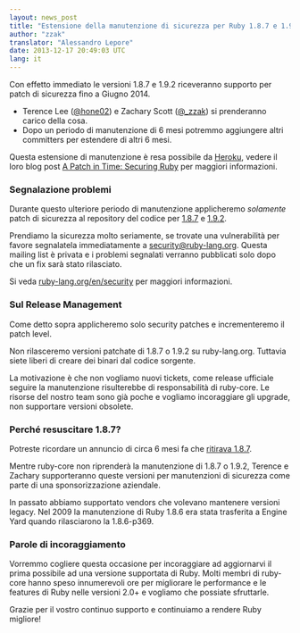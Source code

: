 ```yaml
---
layout: news_post
title: "Estensione della manutenzione di sicurezza per Ruby 1.8.7 e 1.9.2"
author: "zzak"
translator: "Alessandro Lepore"
date: 2013-12-17 20:49:03 UTC
lang: it
---
```


Con effetto immediato le versioni 1.8.7 e 1.9.2 riceveranno supporto per patch
di sicurezza fino a Giugno 2014.

* Terence Lee ([@hone02](https://twitter.com/hone02))
  e Zachary Scott ([@_zzak](https://twitter.com/_zzak))
  si prenderanno carico della cosa.
* Dopo un periodo di manutenzione di 6 mesi potremmo aggiungere
  altri committers per estendere di altri 6 mesi.

Questa estensione di manutenzione è resa possibile da [Heroku](http://heroku.com/),
vedere il loro blog post [A Patch in Time: Securing
Ruby](https://blog.heroku.com/archives/2013/12/5/a_patch_in_time_securing_ruby)
per maggiori informazioni.

### Segnalazione problemi

Durante questo ulteriore periodo di manutenzione applicheremo _solamente_ patch
di sicurezza al repository del codice per
[1.8.7](http://bugs.ruby-lang.org/projects/ruby-187/repository) e
[1.9.2](http://bugs.ruby-lang.org/projects/ruby-192/repository).

Prendiamo la sicurezza molto seriamente, se trovate una vulnerabilità per favore
segnalatela immediatamente a security@ruby-lang.org. Questa mailing list è
privata e i problemi segnalati verranno pubblicati solo dopo che un fix sarà
stato rilasciato.

Si veda [ruby-lang.org/en/security](https://www.ruby-lang.org/en/security/)
per maggiori informazioni.

### Sul Release Management

Come detto sopra applicheremo solo security patches e incrementeremo il patch
level.

Non rilasceremo versioni patchate di 1.8.7 o 1.9.2 su ruby-lang.org.
Tuttavia siete liberi di creare dei binari dal codice sorgente.

La motivazione è che non vogliamo nuovi tickets, come release ufficiale seguire
la manutenzione risulterebbe di responsabilità di ruby-core. Le risorse del
nostro team sono già poche e vogliamo incoraggiare gli upgrade, non supportare
versioni obsolete.

### Perché resuscitare 1.8.7?

Potreste ricordare un annuncio di circa 6 mesi fa che [ritirava
1.8.7](https://www.ruby-lang.org/en/news/2013/06/30/we-retire-1-8-7/).

Mentre ruby-core non riprenderà la manutenzione di 1.8.7 o 1.9.2, Terence e
Zachary supporteranno queste versioni per manutenzioni di sicurezza come parte
di una sponsorizzazione aziendale.

In passato abbiamo supportato vendors che volevano mantenere versioni legacy.
Nel 2009 la manutenzione di Ruby 1.8.6 era stata trasferita a Engine Yard
quando rilasciarono la 1.8.6-p369.

### Parole di incoraggiamento

Vorremmo cogliere questa occasione per incoraggiare ad aggiornarvi il prima
possibile ad una versione supportata di Ruby. Molti membri di ruby-core hanno
speso innumerevoli ore per migliorare le performance e le features di Ruby nelle
versioni 2.0+ e vogliamo che possiate sfruttarle.

Grazie per il vostro continuo supporto e continuiamo a rendere Ruby migliore!
